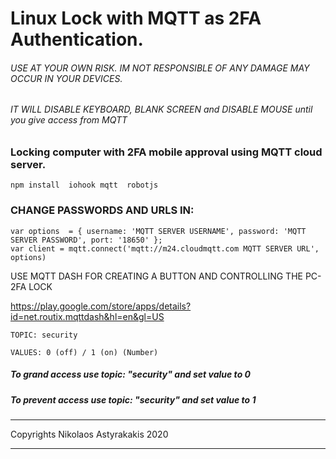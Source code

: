 # Linux Lock with MQTT as 2FA Authentication.

###### USE AT YOUR OWN RISK. IM NOT RESPONSIBLE OF ANY DAMAGE MAY OCCUR IN YOUR DEVICES.
###### IT WILL DISABLE KEYBOARD, BLANK SCREEN and DISABLE MOUSE until you give access from MQTT 

### Locking computer with 2FA mobile approval using MQTT cloud server.

``` 
npm install  iohook mqtt  robotjs
```

### CHANGE PASSWORDS AND URLS IN:
```
var options  = { username: 'MQTT SERVER USERNAME', password: 'MQTT SERVER PASSWORD', port: '18650' };
var client = mqtt.connect('mqtt://m24.cloudmqtt.com MQTT SERVER URL', options)
```
USE MQTT DASH FOR CREATING A BUTTON AND CONTROLLING THE PC-2FA LOCK

https://play.google.com/store/apps/details?id=net.routix.mqttdash&hl=en&gl=US

```
TOPIC: security

VALUES: 0 (off) / 1 (on) (Number) 
```
 
##### To grand access use topic: "security" and set value to 0
##### To prevent access use topic: "security" and set value to 1

--------------------------------------------------------

Copyrights Nikolaos Astyrakakis 2020

--------------------------------------------------------
